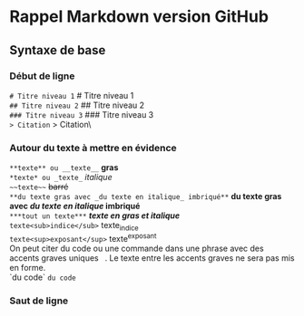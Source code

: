 # Rappel Markdown version GitHub
## Syntaxe de base
### Début de ligne
`# Titre niveau 1` # Titre niveau 1\
`## Titre niveau 2` ## Titre niveau 2\
`### Titre niveau 3`  ### Titre niveau 3\
`> Citation` > Citation\
### Autour du texte à mettre en évidence
`**texte** ou __texte__`  **gras**\
`*texte* ou _texte_`  *italique*\
`~~texte~~`  ~~barré~~\
`**du texte gras avec _du texte en italique_ imbriqué**`  **du texte gras avec _du texte en italique_ imbriqué**\
`***tout un texte***`  ***texte en gras et italique***\
`texte<sub>indice</sub>`  texte<sub>indice</sub>\
`texte<sup>exposant</sup>`  texte<sup>exposant</sup>\
On peut citer du code ou une commande dans une phrase avec des accents graves uniques ` `. Le texte entre les accents graves ne sera pas mis en forme.  
\`du code\`  `du code`

### Saut de ligne


